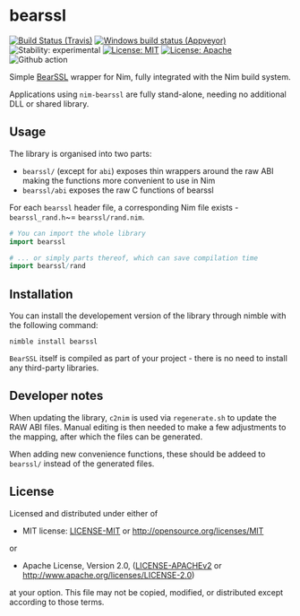 # bearssl

[![Build Status (Travis)](https://img.shields.io/travis/status-im/nim-bearssl/master.svg?label=Linux%20/%20macOS "Linux/macOS build status (Travis)")](https://travis-ci.org/status-im/nim-bearssl)
[![Windows build status (Appveyor)](https://img.shields.io/appveyor/ci/nimbus/nim-bearssl/master.svg?label=Windows "Windows build status (Appveyor)")](https://ci.appveyor.com/project/nimbus/nim-bearssl)
![Stability: experimental](https://img.shields.io/badge/stability-experimental-orange.svg)
[![License: MIT](https://img.shields.io/badge/License-MIT-blue.svg)](https://opensource.org/licenses/MIT)
[![License: Apache](https://img.shields.io/badge/License-Apache%202.0-blue.svg)](https://opensource.org/licenses/Apache-2.0)
![Github action](https://github.com/status-im/nim-bearssl/workflows/CI/badge.svg)

Simple [BearSSL](https://bearssl.org/) wrapper for Nim, fully integrated with the Nim build system.

Applications using `nim-bearssl` are fully stand-alone, needing no additional DLL or shared library.

## Usage

The library is organised into two parts:

* `bearssl/` (except for `abi`) exposes thin wrappers around the raw ABI making the functions more convenient to use in Nim
* `bearssl/abi` exposes the raw C functions of bearssl

For each `bearssl` header file, a corresponding Nim file exists - `bearssl_rand.h`~= `bearssl/rand.nim`.

```nim
# You can import the whole library
import bearssl

# ... or simply parts thereof, which can save compilation time
import bearssl/rand
```

## Installation

You can install the developement version of the library through nimble with the following command:

```
nimble install bearssl
```

`BearSSL` itself is compiled as part of your project - there is no need to install any third-party libraries.

## Developer notes

When updating the library, `c2nim` is used via `regenerate.sh` to update the RAW ABI files. Manual editing is then needed to make a few adjustments to the mapping, after which the files can be generated.

When adding new convenience functions, these should be addeed to `bearssl/` instead of the generated files.

## License

Licensed and distributed under either of

* MIT license: [LICENSE-MIT](LICENSE-MIT) or http://opensource.org/licenses/MIT

or

* Apache License, Version 2.0, ([LICENSE-APACHEv2](LICENSE-APACHEv2) or http://www.apache.org/licenses/LICENSE-2.0)

at your option. This file may not be copied, modified, or distributed except according to those terms.
